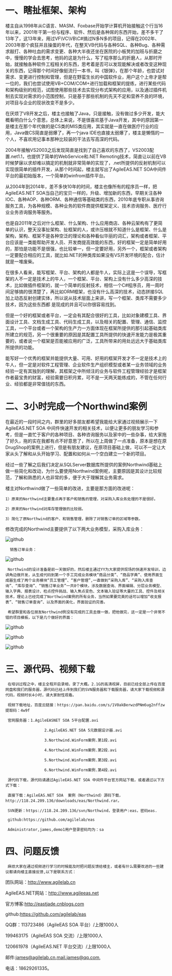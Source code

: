 一、瞎扯框架、架构
==================
  楼主自从1998年从C语言、MASM、Foxbase开始学计算机开始接触这个行当16年以来，2001年干第一份与程序、软件、然后是各种屌的东西开始，差不多干了13年了，这13年来，用过VF\VC\VB\C#搞过N多N多的项目，记得在2002年、2003年那个疯狂并且操蛋的年代，在整天VB代码与各种SQL、各种Bug、各种需求敲打、各种吐血的需求变更、各种大半夜还坐在医院的小板凳的加班与折磨之中，慢慢的学会去思考，他妈的这是为什么，写了程序那么的折磨人，从那时开始，就接触各种软件工程相关的东西，思考着是否可以发现能解决或者改变这种现关的东西，记得那个时间好像挺流行一本书，叫《银弹》，在那个年龄，也尝试对需求、变更进行控制和管理，但是在野蛮生长的中国软件业，用户这个上帝才是帮一位的，我们也尝试使用VB+COM/COM+进行加载和框架的提练，进行某些代码和架构级别的规范，试图使用那些技术去实现分布式架构的应用，以及通过插件机制去实现对需求的小范围控制，只是基于那些机制的先天不足和营养不良的环境，对项目与企业的现状改变不是多少。

  在厌烦了VB开发之后，楼主也接触了Java，只是接触，没有做过多少开发，能大概看明白什么个意思，总体上来说，不是很喜欢基于Java开发，其中的原因第一是楼主在那个年代做的是CS类的MIS类应用，其实就是一直在做医疗行业的应用，Java做CS简直是弱爆了，再一个java IDE也直接太弱爆了，楼主是懒惰的一个人，不喜欢用记事本那种比较装的干法去写高深的代码。
  
  2004年接触VS2003之后发现简直是找到了自己喜欢的东西了，VS2003配置.net1.1，也提供了简单的WebService和.NET Remoting技术，简直让以前在VB时候梦寐以求却难以搞定的机制就非常简单的实现了，.net所提供的反射机制可以实现很简单的插件开发，从那个时间起，楼主就写出了AgileEAS.NET SOA中间件平台的最初始版本，一个简单的winfrom插件平台。
  
  从2004年到2014年，差不多快10年的时间，楼主也像所有的程序员一样，把AgileEAS.NET SOA当自己的宝贝一样的，升级、增加新的东西，早期关注各种IOC、各种AOP、各种ORM、各种通信等基础类的东西，2010年底专职从事咨询服务工具，为各种规模、各种业务的软件商提供框架定义、技术咨询服务、医疗行业业务咨询服务等服务。
  
  也是自2011年之后对什么框架、什么架构、什么应用商店、各种云架构有了更简单的认识，整天没事扯架构、扯框架的人，或许压根就不知道什么是框架、什么是架构，架构、框架不是各种空泛的理论和各种看似华丽的词汇，架构或者框架、平台应该是一类能帮助开发人员、开发商提高效能的东西，好的框架一定是简单好用的，那怕是功能不是很强，也比较单一，但一定要好用，另外一个，框架或者架构一定要配合相应的工具，就比如.NET的种类库如果没有VS开发环境的配合，估计就是一堆废柴。
   
   在很多人看来，能写框架、平台、架构的人都是牛人，实际上这是一个误导，写框架的人不一定是技术上的牛人，一个框架、平台、架构上没有什么多少高深的技术，比如做插件框架的，就一个简单的反射技术，相信一个C#程序员，用一周时间足够搞的很清楚了，再比如ORM框架，也没有什么高深的技术，动态拼接SQL加上动态反射创建实体，所以说从技术层面上来讲，写一个框架、类库不需要多少技术，因为这些东西都 是现成的并且可以你很容易找到。
   
   但是一个好的框架或者平台，一定会有其配合很好的工具，比如对象建模工具、界面设计工具、文档生成工具、代码生成工具，以及相关的配置、管理、通信、监控工具，一个平台或者一个架构的生产力一方面体现在框架所提供的那引起基础类库所建立的规范，另一个很重要的原因是其配置工具所提供的快速开发能力是极其重要的，或者说一个框架是否能被应用的广泛，工具所带来的用处远远大于基础类库所提供的功能。
   
   能写好一个优秀的框架并能提供大量、可用、好用的框架开发才不一定是技术上的牛人，但一定是对软件工程管理、企业软件生产组织模型或者某一业务领域的业务经验一定有其独到的理解，其框架之中所倾注的业务与软件工程管理经验才是框架作者最宝贵的财富，经验需要日积月累，可不是一天两天能练成的，不管在任何行业、经验都是非常值钱的东西。

二、3小时完成一个Northwind案例
==================
  在最近的一段时间之内，群里的好多朋友都希望我能给大家通过视频展示一下AgileEAS.NET SOA 中间件快速开发的相关技术，以便让更多的朋友学习和参考，但是一直忙于客户的各种项目、各种咨询服务以及家中的一些杂事，给大家拖了好久，拖的实在我都有点不好意思了，所以在上周做了一点准备，原本是想在原DrugShop的案例上进行，但是有朋友建议，在原项目基础上做，可以不一定让大家从头了解和从头开始学习、配置和如何从一个空白建立一个新的项目。
  
  经过一些了解之后我们决定从SQLServer数据库所提供的案例Northwind基础上做一些简化和改动，为什么要使用Northwind案例呢，主要原因是其设计比较规范，了解和熟悉的人也非常的多，便于大于理解其业务需求。
  
  楼主对Northwind做了一些简单的改进，主要是那方面的改进呢：

    1）原来的Northwind主要重点再于客户和销售的管理，对采购入库业务处理的不是很好。
    
    2）原来的Northwind对库存管理做的比较弱。
    
    3）简化了原Northwind的客户、和销售管理，删除了对销售订单的区域等参数。
    
   修改完成的Northwind主要提供了以下两大业务模型，采购入库业务：
      
![github](https://github.com/agilelab/northwind/blob/master/Documents/Northwind1.png "northwind")  
 
      销售订单业务：

![github](https://github.com/agilelab/northwind/blob/master/Documents/Northwind2.png "northwind")  

     Northwind的设计准备是前一天做好的，然后楼主通过YY为大家提供现场的快速开发培训，边讲角边做开发，从生成代码到第一个手工完成业务模块“商品分类”、“商品字典”、使用界面生成器生成了两个业务模块“员工管理”、“客户管理”,一直做到“采购入库”、“采购入库查询”、“库存查询”、“销售订单业务”一共8个模块，涉及数据查询、界面编辑、分层业务模型、输入字典、报表设计、检点控件挑战、输入焦点变色、文本输入验证等大量的工具、控件及相关技术，理论上已经完成了Northwind案例的所有业务，当然如果要完美的话可以增加“收支报表”、“销售订单查询”、以及界面的美化，界面验证的完善。

     希望群里和各位朋友Northwind例没有完成的工具去做一做，把他做完，这一定是一个非常不错的项目模板，以下是几个做好的界面：

![github](https://github.com/agilelab/northwind/blob/master/Documents/Northwind3.png "northwind")  

![github](https://github.com/agilelab/northwind/blob/master/Documents/Northwind4.png "northwind")  

![github](https://github.com/agilelab/northwind/blob/master/Documents/Northwind5.png "northwind")  

三、源代码、视频下载
==================
     在培训过程之中，楼主全程开启录相，录了大概。2.1G的高清视屏，目前已经全部上传在百度网盘和我们的服务器，源代码已经上传到我们的SVN服务器和下载服务器，请大家下载视频和源代码，视频时长4小时，请大家耐性观看。

     视频下载地址，百度云链接：https://pan.baidu.com/s/1V0akBerwzdPNm6ug2nffzw 提取码：4w9f 

     官网服务器：1.AgileEASNET SOA 5平台配置.avi

                     2.AgileEAS.NET SOA 5元数据设计器.avi

                     3.Northwind.WinForm案例.第1段.avi

                     4.Northwind.WinForm案例.第2段.avi

                     5.Northwind.WinForm案例.第3段.avi

                     6.Northwind.WinForm案例.第4段.avi

     源代码下载，源代码请通过AgileEAS.NET SOA 中间件平台官方网站下载，或者通过以下方式下载：

     直接下载：AgileEAS.NET SOA  案例（Northwind）源码下载，http://118.24.209.136/downloads/eas/Northwind.rar。

     SVN更新：https://118.24.209.136/svn/Northwind，登录用户:eas，密码eas.

     github:https://github.com/agilelab/eas

     Administrator,james,demo1用户登录密码均为：sa

四、问题反馈
==================
     麻烦大家在通过视频进行学习的时候能及时把问题反馈给楼主，或者有什么需要改进的一些建议都请向楼主直接反馈,以下是联系方式：

团队网站：http://www.agilelab.cn

AgileEAS.NET网站：http://www.agileeas.net

官方博客:http://eastjade.cnblogs.com

github:https://github.com/agilelab/eas

QQ群：113723486（AgileEAS SOA 平台）/上限1000人

199463175（AgileEAS SOA 交流）/上限1000人

120661978（AgileEAS.NET 平台交流）/上限1000人

邮件:james@agilelab.cn,mail.james@qq.com,

电话：18629261335。
